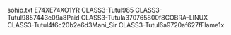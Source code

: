 sohip.txt
E74XE74XO1YR
CLASS3-Tutul985
CLASS3-Tutul9857443e09a8Paid
CLASS3-Tutula370765800f8COBRA-LINUX
CLASS3-Tutul4f6c20b2e6d3Mani_Sir
CLASS3-Tutul6a9720af627fFlame1x
